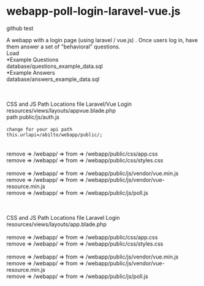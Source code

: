 # webapp-poll-login-laravel-vue.js
github test

A webapp with a login page (using laravel / vue.js) .
Once users log in, have them answer a set of "behavioral" questions.<br>
Load<br>
*Example Questions<br>
database/questions_example_data.sql<br>
*Example Answers<br>
database/answers_example_data.sql<br>

<br><br>
CSS and JS Path Locations file Laravel/Vue Login  resources/views/layouts/appvue.blade.php<br>
path public/js/auth.js<br>           
<code>change for your api path this.urlapi=/abilto/webapp/public/;<br></code>
<br>
<br>
remove => /webapp/ => from => /webapp/public/css/app.css<br>
remove => /webapp/ => from => /webapp/public/css/styles.css <br>
<br>
remove => /webapp/ => from => /webapp/public/js/vendor/vue.min.js<br>
remove => /webapp/ => from => /webapp/public/js/vendor/vue-resource.min.js<br>
remove => /webapp/ => from => /webapp/public/js/poll.js<br>


<br><br>
CSS and JS Path Locations file Laravel Login  resources/views/layouts/app.blade.php<br>
<br>
remove => /webapp/ => from => /webapp/public/css/app.css<br>
remove => /webapp/ => from => /webapp/public/css/styles.css <br>
<br>
remove => /webapp/ => from => /webapp/public/js/vendor/vue.min.js<br>
remove => /webapp/ => from => /webapp/public/js/vendor/vue-resource.min.js<br>
remove => /webapp/ => from => /webapp/public/js/poll.js<br>

